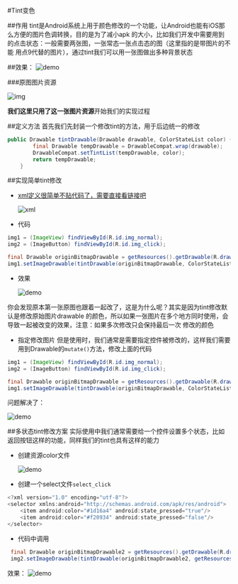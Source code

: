 #Tint变色

##作用
tint是Android系统上用于颜色修改的一个功能，让Android也能有iOS那么方便的图片色调转换，目的是为了减小apk
的大小，比如我们开发中需要用到的点击状态：一般需要两张图，一张常态一张点击态的图（这里指的是带图片的不能
用点9代替的图片），通过tint我们可以用一张图做出多种背景状态

##效果：
![demo](https://github.com/wzgiceman/TintDemo/blob/master/gif/demo.gif)

###原图图片资源

  ![img](https://github.com/wzgiceman/TintDemo/blob/master/gif/electric.png)

**我们这里只用了这一张图片资源**开始我们的实现过程

##定义方法
首先我们先封装一个修改tint的方法，用于后边统一的修改
```java
public Drawable tintDrawable(Drawable drawable, ColorStateList color) {
        final Drawable tempDrawable = DrawableCompat.wrap(drawable);
        DrawableCompat.setTintList(tempDrawable, color);
        return tempDrawable;
    }
```
##实现简单tint修改
* [xml定义很简单不贴代码了，需要直接看链接吧](https://github.com/wzgiceman/TintDemo/blob/master/app/src/main/res/layout/activity_main.xml)

  ![xml](https://github.com/wzgiceman/TintDemo/blob/master/gif/xml.png)
* 代码

```java
img1 = (ImageView) findViewById(R.id.img_normal);
img2 = (ImageButton) findViewById(R.id.img_click);

final Drawable originBitmapDrawable = getResources().getDrawable(R.drawable.electric);
img1.setImageDrawable(tintDrawable(originBitmapDrawable, ColorStateList.valueOf(Color.GREEN)))
```
* 效果

  ![demo](https://github.com/wzgiceman/TintDemo/blob/master/gif/sample_change.png)

你会发现原本第一张原图也跟着一起改了，这是为什么呢？其实是因为tint修改默认是修改原始图片drawable
的颜色，所以如果一张图片在多个地方同时使用，会导致一起被改变的效果，注意：如果多次修改只会保持最后一次
修改的颜色

* 指定修改图片
但是使用时，我们通常是需要指定控件被修改的，这样我们需要用到Drawable的`mutate()`方法，修改上面的代码

```java
img1 = (ImageView) findViewById(R.id.img_normal);
img2 = (ImageButton) findViewById(R.id.img_click);

final Drawable originBitmapDrawable = getResources().getDrawable(R.drawable.electric).mutate();
img1.setImageDrawable(tintDrawable(originBitmapDrawable, ColorStateList.valueOf(Color.GREEN)))
```
问题解决了：

![demo](https://github.com/wzgiceman/TintDemo/blob/master/gif/demo.png)

##多状态tint修改方案
实际使用中我们通常需要给一个控件设置多个状态，比如返回按钮这样的功能，同样我们的tint也具有这样的能力

* 创建资源color文件

  ![demo](https://github.com/wzgiceman/TintDemo/blob/master/gif/FC69.tmp.png)
* 创建一个select文件`select_click`

```java
<?xml version="1.0" encoding="utf-8"?>
<selector xmlns:android="http://schemas.android.com/apk/res/android">
    <item android:color="#1d16a4" android:state_pressed="true"/>
    <item android:color="#f20934" android:state_pressed="false"/>
</selector>
```
* 代码中调用

```java
 final Drawable originBitmapDrawable2 = getResources().getDrawable(R.drawable.electric).mutate();
 img2.setImageDrawable(tintDrawable(originBitmapDrawable2, getResources().getColorStateList(R.color.select_click)));

```
效果：
![demo](https://github.com/wzgiceman/TintDemo/blob/master/gif/demo.gif)
